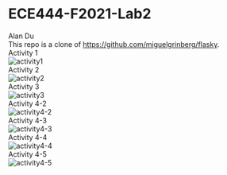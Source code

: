 # ECE444-F2021-Lab2

Alan Du <br>
This repo is a clone of https://github.com/miguelgrinberg/flasky.
<br>Activity 1<br>
![activity1](https://user-images.githubusercontent.com/39738139/134828276-303cfed9-83cc-410e-b688-47f18869573b.PNG)
<br>Activity 2<br>
![activity2](https://user-images.githubusercontent.com/39738139/134828288-7d40a6b5-3d9c-4c5b-a81d-b43a9b820a22.PNG)
<br>Activity 3<br>
![activity3](https://user-images.githubusercontent.com/39738139/134828298-6b2aafe4-9613-495a-bf33-0b69dba5e22d.PNG)
<br>Activity 4-2<br>
![activity4-2](https://user-images.githubusercontent.com/39738139/134828308-628bee95-605e-4260-93ae-9245c46b829f.PNG)
<br>Activity 4-3<br>
![activity4-3](https://user-images.githubusercontent.com/39738139/134828313-82846b0a-ac54-47e1-8e1d-297ff1eeeb24.PNG)
<br>Activity 4-4<br>
![activity4-4](https://user-images.githubusercontent.com/39738139/134828323-9d3a9632-2249-4e9d-84e3-5a37b8bb054f.PNG)
<br>Activity 4-5<br>
![activity4-5](https://user-images.githubusercontent.com/39738139/134828333-888a8916-f7c1-48a5-bf41-2c5b53783ca5.PNG)
